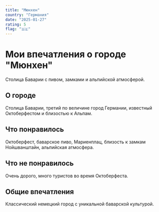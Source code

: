 ```yaml
---
title: "Мюнхен"
country: "Германия"
date: "2025-01-27"
rating: 5
flag: "🇩🇪"
---
```


# Мои впечатления о городе "Мюнхен"

Столица Баварии с пивом, замками и альпийской атмосферой.

## О городе

Столица Баварии, третий по величине город Германии, известный Октоберфестом и близостью к Альпам.

## Что понравилось

Октоберфест, баварское пиво, Мариенплац, близость к замкам Нойшванштайн, альпийская атмосфера.

## Что не понравилось

Очень дорого, много туристов во время Октоберфеста.

## Общие впечатления

Классический немецкий город с уникальной баварской культурой.
